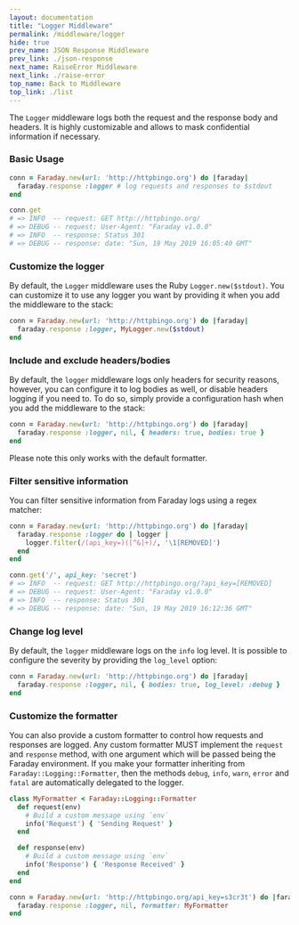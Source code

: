 ```yaml
---
layout: documentation
title: "Logger Middleware"
permalink: /middleware/logger
hide: true
prev_name: JSON Response Middleware
prev_link: ./json-response
next_name: RaiseError Middleware
next_link: ./raise-error
top_name: Back to Middleware
top_link: ./list
---
```


The `Logger` middleware logs both the request and the response body and headers.
It is highly customizable and allows to mask confidential information if necessary.

### Basic Usage

```ruby
conn = Faraday.new(url: 'http://httpbingo.org') do |faraday|
  faraday.response :logger # log requests and responses to $stdout
end

conn.get
# => INFO  -- request: GET http://httpbingo.org/
# => DEBUG -- request: User-Agent: "Faraday v1.0.0"
# => INFO  -- response: Status 301
# => DEBUG -- response: date: "Sun, 19 May 2019 16:05:40 GMT"
```

### Customize the logger

By default, the `Logger` middleware uses the Ruby `Logger.new($stdout)`.
You can customize it to use any logger you want by providing it when you add the middleware to the stack:

```ruby
conn = Faraday.new(url: 'http://httpbingo.org') do |faraday|
  faraday.response :logger, MyLogger.new($stdout)
end
```

### Include and exclude headers/bodies

By default, the `logger` middleware logs only headers for security reasons, however, you can configure it
to log bodies as well, or disable headers logging if you need to. To do so, simply provide a configuration hash
when you add the middleware to the stack:

```ruby
conn = Faraday.new(url: 'http://httpbingo.org') do |faraday|
  faraday.response :logger, nil, { headers: true, bodies: true }
end
```

Please note this only works with the default formatter.

### Filter sensitive information

You can filter sensitive information from Faraday logs using a regex matcher:

```ruby
conn = Faraday.new(url: 'http://httpbingo.org') do |faraday|
  faraday.response :logger do | logger |
    logger.filter(/(api_key=)([^&]+)/, '\1[REMOVED]')
  end
end

conn.get('/', api_key: 'secret')
# => INFO  -- request: GET http://httpbingo.org/?api_key=[REMOVED]
# => DEBUG -- request: User-Agent: "Faraday v1.0.0"
# => INFO  -- response: Status 301
# => DEBUG -- response: date: "Sun, 19 May 2019 16:12:36 GMT"
```

### Change log level

By default, the `logger` middleware logs on the `info` log level. It is possible to configure
the severity by providing the `log_level` option:

```ruby
conn = Faraday.new(url: 'http://httpbingo.org') do |faraday|
  faraday.response :logger, nil, { bodies: true, log_level: :debug }
end
```

### Customize the formatter

You can also provide a custom formatter to control how requests and responses are logged.
Any custom formatter MUST implement the `request` and `response` method, with one argument which
will be passed being the Faraday environment.
If you make your formatter inheriting from `Faraday::Logging::Formatter`,
then the methods `debug`, `info`, `warn`, `error` and `fatal` are automatically delegated to the logger.

```ruby
class MyFormatter < Faraday::Logging::Formatter
  def request(env)
    # Build a custom message using `env`
    info('Request') { 'Sending Request' }
  end

  def response(env)
    # Build a custom message using `env`
    info('Response') { 'Response Received' }
  end
end

conn = Faraday.new(url: 'http://httpbingo.org/api_key=s3cr3t') do |faraday|
  faraday.response :logger, nil, formatter: MyFormatter
end
```
